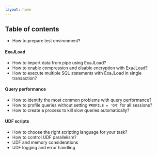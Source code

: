 ```yaml
---
layout: home
---
```


## Table of contents

* How to prepare test environment?

#### ExaJLoad

* How to import data from pipe using ExaJLoad?
* How to enable compression and disable encryption with ExaJLoad?
* How to execute multiple SQL statements with ExaJLoad in single transaction?

#### Query performance

* How to identify the most common problems with query performance?
* How to profile queries without setting `PROFILE = 'ON'` for all sessions?
* How to create a process to kill slow queries automatically?

#### UDF scripts

* How to choose the right scripting language for your task?
* How to control UDF parallelism?
* UDF and memory considerations
* UDF logging and error handling
